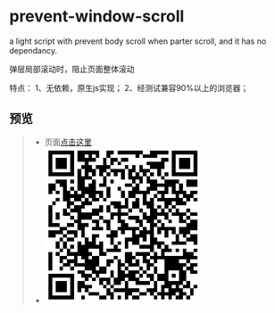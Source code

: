 # prevent-window-scroll

a light script with prevent body scroll when parter scroll, and it has no dependancy.

弹层局部滚动时，阻止页面整体滚动

特点：
1、无依赖，原生js实现；
2、经测试兼容90%以上的浏览器；

## 预览
> * 页面[点击这里](https://yangyuji.github.io/prevent-window-scroll/demo.html)
> * ![扫描二维码](https://github.com/yangyuji/prevent-window-scroll/blob/master/qrcode.png)